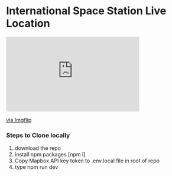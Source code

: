 
# International Space Station Live Location

<div style="width:360px;max-width:100%;"><div style="height:0;padding-bottom:56.11%;position:relative;"><iframe width="360" height="202" style="position:absolute;top:0;left:0;width:100%;height:100%;" frameBorder="0" src="https://imgflip.com/embed/6p92k3"></iframe></div><p><a href="https://imgflip.com/gif/6p92k3">via Imgflip</a></p></div>

### Steps to Clone locally
1. download the repo
2. install npm packages [npm i]
3. Copy Mapbox API key token to .env.local file in root of repo
4. type npm run dev
